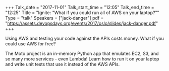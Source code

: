 +++
Talk_date = "2017-11-01"
Talk_start_time = "12:05"
Talk_end_time = "12:25"
Title = "Ignite: \"What if you could run all of AWS on your laptop?\""
Type = "talk"
Speakers = ["jack-danger"]
pdf = "https://assets.devopsdays.org/events/2017/oslo/slides/jack-danger.pdf"
+++

Using AWS and testing your code against the APIs costs money. What if you could use AWS for free?

The Moto project is an in-memory Python app that emulates EC2, S3, and so many more services - even Lambda! Learn how to run it on your laptop and write unit tests that use it instead of the AWS APIs.

